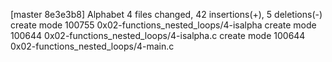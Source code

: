 [master 8e3e3b8] Alphabet
 4 files changed, 42 insertions(+), 5 deletions(-)
 create mode 100755 0x02-functions_nested_loops/4-isalpha
 create mode 100644 0x02-functions_nested_loops/4-isalpha.c
 create mode 100644 0x02-functions_nested_loops/4-main.c
